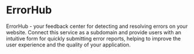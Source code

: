 # ErrorHub
ErrorHub - your feedback center for detecting and resolving errors on your website. Connect this service as a subdomain and provide users with an intuitive form for quickly submitting error reports, helping to improve the user experience and the quality of your application.
